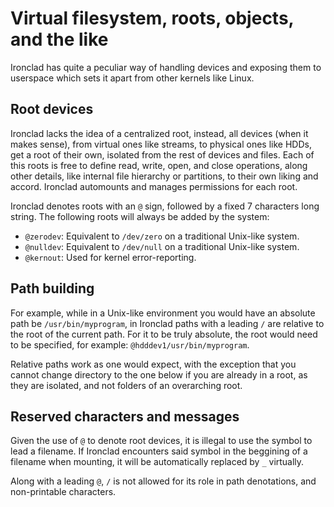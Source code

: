 # Virtual filesystem, roots, objects, and the like

Ironclad has quite a peculiar way of handling devices and exposing them to
userspace which sets it apart from other kernels like Linux. 

## Root devices

Ironclad lacks the idea of a centralized root, instead, all devices (when
it makes sense), from virtual ones like streams, to physical ones like HDDs, get
a root of their own, isolated from the rest of devices and files. Each of this
roots is free to define read, write, open, and close operations, along other
details, like internal file hierarchy or partitions, to their own liking
and accord. Ironclad automounts and manages permissions for each root.

Ironclad denotes roots with an `@` sign, followed by a fixed 7 characters long
string. The following roots will always be added by the system:

- `@zerodev`: Equivalent to `/dev/zero` on a traditional Unix-like system.
- `@nulldev`: Equivalent to `/dev/null` on a traditional Unix-like system.
- `@kernout`: Used for kernel error-reporting.

## Path building

For example, while in a Unix-like environment you would have an absolute path
be `/usr/bin/myprogram`, in Ironclad paths with a leading `/` are relative to
the root of the current path. For it to be truly absolute, the root would
need to be specified, for example: `@hdddev1/usr/bin/myprogram`.

Relative paths work as one would expect, with the exception that you cannot
change directory to the one below if you are already in a root, as they are
isolated, and not folders of an overarching root.

## Reserved characters and messages

Given the use of `@` to denote root devices, it is illegal to use the symbol
to lead a filename. If Ironclad encounters said symbol in the beggining of a
filename when mounting, it will be automatically replaced by `_` virtually.

Along with a leading `@`, `/` is not allowed for its role in path
denotations, and non-printable characters.
